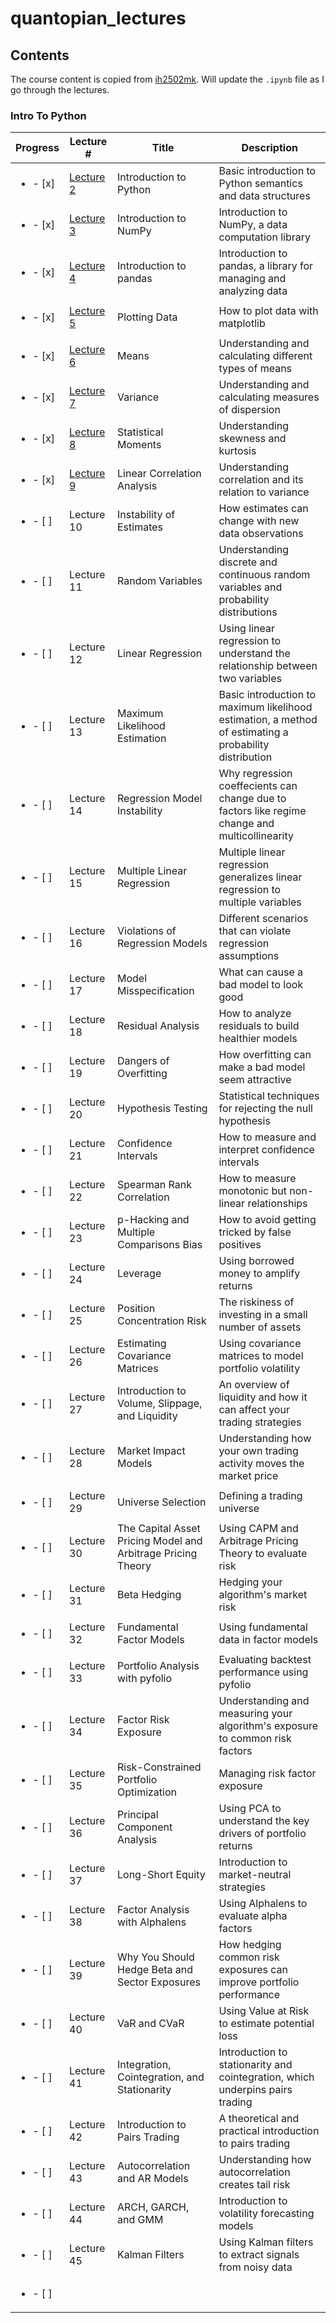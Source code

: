 # quantopian_lectures

## Contents
The course content is copied from [ih2502mk](https://gist.github.com/ih2502mk/50d8f7feb614c8676383431b056f4291). Will update the `.ipynb` file as I go through the lectures. 
### Intro To Python
|Progress|Lecture # | Title | Description |
|-----|----------|-------|-------------|
| <ul><li>- [x] </li></ul> | [Lecture 2](https://github.com/kawfong/quantopian_lectures/tree/main/Introduction_to_Python)  | Introduction to Python                                       | Basic introduction to Python semantics and data structures      
| <ul><li>- [x] </li></ul> | [Lecture 3](https://github.com/kawfong/quantopian_lectures/tree/main/Introduction_to_Numpy)  | Introduction to NumPy                                        | Introduction to NumPy, a data computation library                                                      |
| <ul><li>- [x] </li></ul> | [Lecture 4](https://github.com/kawfong/quantopian_lectures/tree/main/Introduction_to_Pandas)  | Introduction to pandas                                       | Introduction to pandas, a library for managing and analyzing data                                      |
| <ul><li>- [x] </li></ul> | [Lecture 5](https://github.com/kawfong/quantopian_lectures/tree/main/Plotting_data)  | Plotting Data                                                | How to plot data with matplotlib                                                                       |
| <ul><li>- [x] </li></ul> | [Lecture 6](https://github.com/kawfong/quantopian_lectures/tree/main/Mean)  | Means                                                        | Understanding and calculating different types of means                                                 |
| <ul><li>- [x] </li></ul> | [Lecture 7](https://github.com/kawfong/quantopian_lectures/tree/main/Variance)  | Variance                                                     | Understanding and calculating measures of dispersion                                                   |
| <ul><li>- [x] </li></ul> | [Lecture 8](https://github.com/kawfong/quantopian_lectures/tree/main/statistical_moments)  | Statistical Moments                                          | Understanding skewness and kurtosis                                                                    |
| <ul><li>- [x] </li></ul> | [Lecture 9](https://github.com/kawfong/quantopian_lectures/tree/main/Linear_Correlation_Analysis)  | Linear Correlation Analysis                                  | Understanding correlation and its relation to variance                                                 |
| <ul><li>- [ ] </li></ul> | Lecture 10 | Instability of Estimates                                     | How estimates can change with new data observations                                                    |
| <ul><li>- [ ] </li></ul> | Lecture 11 | Random Variables                                             | Understanding discrete and continuous random variables and probability distributions                   |
| <ul><li>- [ ] </li></ul> | Lecture 12 | Linear Regression                                            | Using linear regression to understand the relationship between two variables                           |
| <ul><li>- [ ] </li></ul> | Lecture 13 | Maximum Likelihood Estimation                                | Basic introduction to maximum likelihood estimation, a method of estimating a probability distribution |
| <ul><li>- [ ] </li></ul> | Lecture 14 | Regression Model Instability                                 | Why regression coeffecients can change due to factors like regime change and multicollinearity         |
| <ul><li>- [ ] </li></ul> | Lecture 15 | Multiple Linear Regression                                   | Multiple linear regression generalizes linear regression to multiple variables                         |
| <ul><li>- [ ] </li></ul> | Lecture 16 | Violations of Regression Models                              | Different scenarios that can violate regression assumptions                                            |
| <ul><li>- [ ] </li></ul> | Lecture 17 | Model Misspecification                                       | What can cause a bad model to look good                                                                |
| <ul><li>- [ ] </li></ul> | Lecture 18 | Residual Analysis                                            | How to analyze residuals to build healthier models                                                     |
| <ul><li>- [ ] </li></ul> | Lecture 19 | Dangers of Overfitting                                       | How overfitting can make a bad model seem attractive                                                   |
| <ul><li>- [ ] </li></ul> | Lecture 20 | Hypothesis Testing                                           | Statistical techniques for rejecting the null hypothesis                                               |
| <ul><li>- [ ] </li></ul> | Lecture 21 | Confidence Intervals                                         | How to measure and interpret confidence intervals                                                      |
| <ul><li>- [ ] </li></ul> | Lecture 22 | Spearman Rank Correlation                                    | How to measure monotonic but non-linear relationships                                                  |
| <ul><li>- [ ] </li></ul> | Lecture 23 | p-Hacking and Multiple Comparisons Bias                      | How to avoid getting tricked by false positives                                                        |
| <ul><li>- [ ] </li></ul> | Lecture 24 | Leverage                                                     | Using borrowed money to amplify returns                                                                |
| <ul><li>- [ ] </li></ul> | Lecture 25 | Position Concentration Risk                                  | The riskiness of investing in a small number of assets                                                 |
| <ul><li>- [ ] </li></ul> | Lecture 26 | Estimating Covariance Matrices                               | Using covariance matrices to model portfolio volatility                                                |
| <ul><li>- [ ] </li></ul> | Lecture 27 | Introduction to Volume, Slippage, and Liquidity              | An overview of liquidity and how it can affect your trading strategies                                 |
| <ul><li>- [ ] </li></ul> | Lecture 28 | Market Impact Models                                         | Understanding how your own trading activity moves the market price                                     |
| <ul><li>- [ ] </li></ul> | Lecture 29 | Universe Selection                                           | Defining a trading universe                                                                            |
| <ul><li>- [ ] </li></ul> | Lecture 30 | The Capital Asset Pricing Model and Arbitrage Pricing Theory | Using CAPM and Arbitrage Pricing Theory to evaluate risk                                               |
| <ul><li>- [ ] </li></ul> | Lecture 31 | Beta Hedging                                                 | Hedging your algorithm's market risk                                                                   |
| <ul><li>- [ ] </li></ul> | Lecture 32 | Fundamental Factor Models                                    | Using fundamental data in factor models                                                                |
| <ul><li>- [ ] </li></ul> | Lecture 33 | Portfolio Analysis with pyfolio                              | Evaluating backtest performance using pyfolio                                                          |
| <ul><li>- [ ] </li></ul> | Lecture 34 | Factor Risk Exposure                                         | Understanding and measuring your algorithm's exposure to common risk factors                           |
| <ul><li>- [ ] </li></ul> | Lecture 35 | Risk-Constrained Portfolio Optimization                      | Managing risk factor exposure                                                                          |
| <ul><li>- [ ] </li></ul> | Lecture 36 | Principal Component Analysis                                 | Using PCA to understand the key drivers of portfolio returns                                           |
| <ul><li>- [ ] </li></ul> | Lecture 37 | Long-Short Equity                                            | Introduction to market-neutral strategies                                                              |
| <ul><li>- [ ] </li></ul> | Lecture 38 | Factor Analysis with Alphalens                               | Using Alphalens to evaluate alpha factors                                                              |
| <ul><li>- [ ] </li></ul> | Lecture 39 | Why You Should Hedge Beta and Sector Exposures               | How hedging common risk exposures can improve portfolio performance                                    |
| <ul><li>- [ ] </li></ul> | Lecture 40 | VaR and CVaR                                                 | Using Value at Risk to estimate potential loss                                                         |
| <ul><li>- [ ] </li></ul> | Lecture 41 | Integration, Cointegration, and Stationarity                 | Introduction to stationarity and cointegration, which underpins pairs trading                          |
| <ul><li>- [ ] </li></ul> | Lecture 42 | Introduction to Pairs Trading                                | A theoretical and practical introduction to pairs trading                                              |
| <ul><li>- [ ] </li></ul> | Lecture 43 | Autocorrelation and AR Models                                | Understanding how autocorrelation creates tail risk                                                    |
| <ul><li>- [ ] </li></ul> | Lecture 44 | ARCH, GARCH, and GMM                                         | Introduction to volatility forecasting models                                                          |
| <ul><li>- [ ] </li></ul> | Lecture 45 | Kalman Filters                                               | Using Kalman filters to extract signals from noisy data                                                |
| <ul><li>- [ ] </li></ul> 
